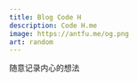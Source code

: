 ```yaml
---
title: Blog Code H
description: Code H.me
image: https://antfu.me/og.png
art: random
---
```


随意记录内心的想法
